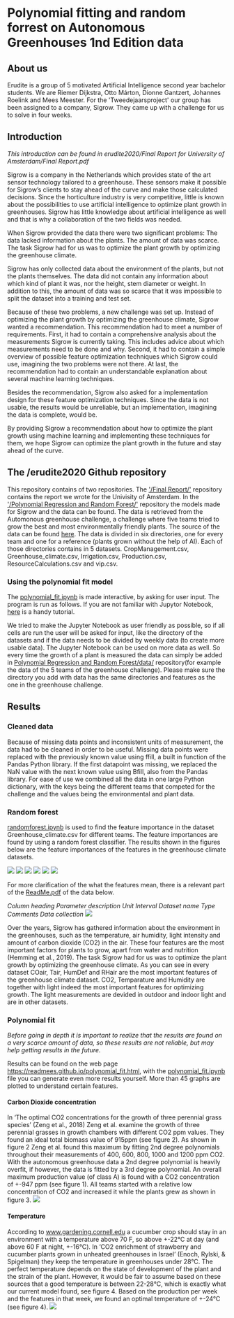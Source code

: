 # Polynomial fitting and random forrest on Autonomous Greenhouses 1nd Edition data
## About us
Erudite is a group of 5 motivated Artificial Intelligence second year bachelor students. We are Riemer Dijkstra, Otto Márton, Dionne Gantzert, Johannes Roelink and Mees Meester. For the 'Tweedejaarsproject' our group has been assigned to a company, Sigrow. They came up with a challenge for us to solve in four weeks.

## Introduction
*This introduction can be found in erudite2020/Final Report for University of Amsterdam/Final Report.pdf*

Sigrow is a company in the Netherlands which provides state of the art sensor technology tailored to a greenhouse. These sensors make it possible for Sigrow’s clients to stay ahead of the curve and make those calculated decisions. Since the horticulture industry is very competitive, little is known about the possibilities to use artificial intelligence to optimize plant growth in greenhouses. Sigrow has little knowledge about artificial intelligence as well and that is why a collaboration of the two fields was needed.


When Sigrow provided the data there were two significant problems:
The data lacked information about the plants.
The amount of data was scarce. The task Sigrow had for us was to optimize the plant growth by optimizing the greenhouse climate.

Sigrow has only collected data about the environment of the plants, but not the plants themselves. The data did not contain any information about which kind of plant it was, nor the height, stem diameter or weight. In addition to this, the amount of data was so scarce that it was impossible to split the dataset into a training and test set.

Because of these two problems, a new challenge was set up. Instead of optimizing the plant growth by optimizing the greenhouse climate, Sigrow wanted a recommendation. This recommendation had to meet a number of requirements. First, it had to contain a comprehensive analysis about the measurements Sigrow is currently taking. This includes advice about which measurements need to be done and why. Second, it had to contain a simple overview of possible feature optimization techniques which Sigrow could use, imagining the two problems were not there. At last, the recommendation had to contain an understandable explanation about several machine learning techniques.

Besides the recommendation, Sigrow also asked for a implementation design for these feature optimization techniques. Since the data is not usable, the results would be unreliable, but an implementation, imagining the data is complete, would be.

By providing Sigrow a recommendation about how to optimize the plant growth using machine learning and implementing these techniques for them, we hope Sigrow can optimize the plant growth in the future and stay ahead of the curve.

## The /erudite2020 Github repository
This repository contains of two repositories. The ['/Final Report/'](<Final Report/>) repository contains the report we wrote for the Univisity of Amsterdam. In the ['/Polynomial Regression and Random Forest/'](<Polynomial Regression and Random Forest/>) repository the models made for Sigrow and the data can be found. The data is retrieved from the Automonous greenhouse challenge, a challenge where five teams tried to grow the best and most environmentally friendly plants. The source of the data can be found [here](https://data.4tu.nl/repository/uuid:e4987a7b-04dd-4c89-9b18-883aad30ba9a#DATA). The data is divided in six directories, one for every team and one for a reference (plants grown without the help of AI). Each of those directories contains in 5 datasets. CropManagement.csv, Greenhouse_climate.csv, Irrigation.csv, Production.csv, ResourceCalculations.csv and vip.csv. 
### Using the polynomial fit model
The [polynomial_fit.ipynb](<Polynomial Regression and Random Forest/polynomial_fit.ipynb/>) is made interactive, by asking for user input. The program is run as follows. If you are not familiar with Jupytor Notebook, [here](https://www.datacamp.com/community/tutorials/tutorial-jupyter-notebook?utm_source=adwords_ppc&utm_campaignid=898687156&utm_adgroupid=48947256715&utm_device=c&utm_keyword=&utm_matchtype=b&utm_network=g&utm_adpostion=&utm_creative=332602034352&utm_targetid=dsa-473406581035&utm_loc_interest_ms=&utm_loc_physical_ms=9065312&gclid=EAIaIQobChMI143hk6yb6gIVlUMYCh2a6wDJEAAYASAAEgIwvPD_BwE) is a handy tutorial.

We tried to make the Jupyter Notebook as user friendly as possible, so if all cells are run the user will be asked for input, like the directory of the datasets and if the data needs to be divided by weekly data (to create more usable data). The Jupyter Notebook can be used on more data as well. So every time the growth of a plant is measured the data can simply be added in [Polynomial Regression and Random Forest/data/](<Polynomial Regression and Random Forest/data/>) repository(for example the data of the 5 teams of the greenhouse challenge). Please make sure the directory you add with data has the same directories and features as the one in the greenhouse challenge.

## Results
### Cleaned data
Because of missing data points and inconsistent units of measurement, the data had to be cleaned in order to be useful. Missing data points were replaced with the previously known value using ffill, a built in function of the Pandas Python library. If the first datapoint was missing, we replaced the NaN value with the next known value using Bfill, also from the Pandas library. For ease of use we combined all the data in one large Python dictionary, with the keys being the different teams that competed for the challenge and the values being the environmental and plant data.

### Random forest
[randomforest.ipynb](<Polynomial Regression and Random Forest/randomforest.ipynb/>) is used to find the feature importance in the dataset Greenhouse_climate.csv for different teams. The feature importances are found by using a random forest classifier. The results shown in the figures below are the feature importances of the features in the greenhouse climate datasets.

![](https://imgur.com/mMthsX6.png) ![](https://imgur.com/xPIJtlk.png) 
![](https://imgur.com/ABIU4m2.png) ![](https://imgur.com/mbGukqX.png)
![](https://imgur.com/5gauDK6.png) ![](https://imgur.com/jIrGrvA.png) 

For more clarification of the what the features mean, there is a relevant part of the [ReadMe.pdf](<Polynomial Regression and Random Forest/data/DataReadMe.pdf/>) of the data below.

*Column heading Parameter description Unit Interval Dataset name Type Comments Data collection*
![](https://imgur.com/iAl45aq.png)

Over the years, Sigrow has gathered information about the environment in the greenhouses, such as the temperature, air humidity, light intensity and amount of carbon dioxide (CO2) in the air. These four features are the most important factors for plants to grow, apart from water and nutrition (Hemming et al., 2019). The task Sigrow had for us was to optimize the plant growth by optimizing the greenhouse climate. As you can see in every dataset COair, Tair, HumDef and RHair are the most important features of the greenhouse climate dataset. CO2, Temparature and Humidity are together with light indeed the most important features for optimizing growth. The light measurements are devided in outdoor and indoor light and are in other datasets. 
### Polynomial fit
*Before going in depth it is important to realize that the results are found on a very scarce amount of data, so these results are not reliable, but may help getting results in the future.*

Results can be found on the web page https://readmees.github.io/polynomial_fit.html, with the [polynomial_fit.ipynb](<Polynomial Regression and Random Forest/polynomial_fit.ipynb/>)  file you can generate even more results yourself. More than 45 graphs are plotted to understand certain features. 
#### Carbon Dioxide concentration
In ‘The optimal CO2 concentrations for the growth of three perennial grass species’ (Zeng et al., 2018) Zeng et al. examine the growth of three perennial grasses in growth chambers with different CO2 ppm values. They found an ideal total biomass value of 915ppm (see figure 2). As shown in figure 2 Zeng et al. found this maximum by fitting 2nd degree polynomials throughout their measurements of 400, 600, 800, 1000 and 1200 ppm CO2.  With the autonomous greenhouse data a 2nd degree polynomial is heavily overfit, if however, the data is fitted by a 3rd degree polynomial. An overall maximum production value (of class A) is found with a CO2 concentration of +-947 ppm (see figure 1). All teams started with a relative low concentration of CO2 and increased it while the plants grew as shown in figure 3.
![](https://imgur.com/jSb8ixx.png)
#### Temperature
According to www.gardening.cornell.edu a cucumber crop should stay in an environment with a temperature above 70 F, so above +-22℃ at day (and above 60 F at night, +-16℃). In ‘CO2 enrichment of strawberry and cucumber plants grown in unheated greenhouses in Israel’ (Enoch, Rylski, & Spigelman) they keep the temperature in greenhouses under 28℃. The perfect temperature depends on the state of development of the plant and the strain of the plant. However, it would be fair to assume based on these sources that a good temperature is between 22-28℃, which is exactly what our current model found, see figure 4. Based on the production per week and the features in that week, we found an optimal temperature of +-24℃ (see figure 4).
![](https://imgur.com/CO6h90P.png)
